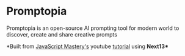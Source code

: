 # Promptopia

Promptopia is an open-source AI prompting tool for modern world to discover, create and share creative prompts

\*Built from [JavaScript Mastery's](https://www.youtube.com/@javascriptmastery) youtube [tutorial](https://www.youtube.com/watch?v=wm5gMKuwSYk) using **Next13\***
